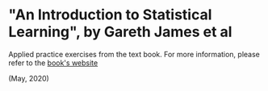 # "An Introduction to Statistical Learning", by Gareth James et al

Applied practice exercises from the text book.
For more information, please refer to the [book's website](https://StatLearning.com)

(May, 2020)
